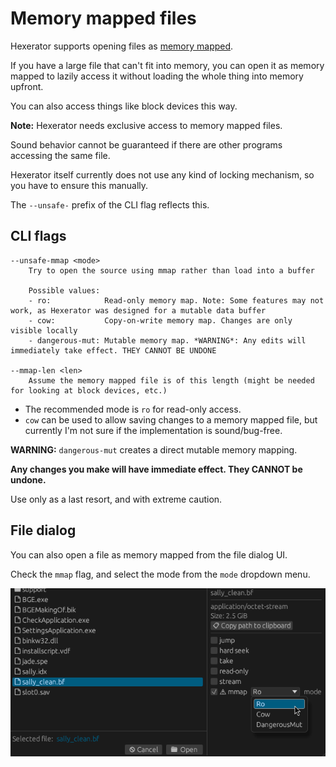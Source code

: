 # Memory mapped files

Hexerator supports opening files as [memory mapped](<https://en.wikipedia.org/wiki/Memory-mapped_file>).

If you have a large file that can't fit into memory, you can open it as memory mapped
to lazily access it without loading the whole thing into memory upfront.

You can also access things like block devices this way.

<div class="warning">

**Note:** Hexerator needs exclusive access to memory mapped files.

Sound behavior cannot be guaranteed if there are other programs accessing the same file.

Hexerator itself currently does not use any kind of locking mechanism, so you have to ensure
this manually.

The `--unsafe-` prefix of the CLI flag reflects this.


</div>

## CLI flags

```
--unsafe-mmap <mode>
    Try to open the source using mmap rather than load into a buffer

    Possible values:
    - ro:            Read-only memory map. Note: Some features may not work, as Hexerator was designed for a mutable data buffer
    - cow:           Copy-on-write memory map. Changes are only visible locally
    - dangerous-mut: Mutable memory map. *WARNING*: Any edits will immediately take effect. THEY CANNOT BE UNDONE

--mmap-len <len>
    Assume the memory mapped file is of this length (might be needed for looking at block devices, etc.)
```

- The recommended mode is `ro` for read-only access.
- `cow` can be used to allow saving changes to a memory mapped file, but currently I'm not sure if the implementation is sound/bug-free.

<div class="warning">

**WARNING:** `dangerous-mut` creates a direct mutable memory mapping.

**Any changes you make will have immediate effect. They CANNOT be undone.**

Use only as a last resort, and with extreme caution.

</div>

## File dialog

You can also open a file as memory mapped from the file dialog UI.

Check the `mmap` flag, and select the mode from the `mode` dropdown menu.

![Screenshot](../screenshots/feature-docs/open-options-mmap.png)
